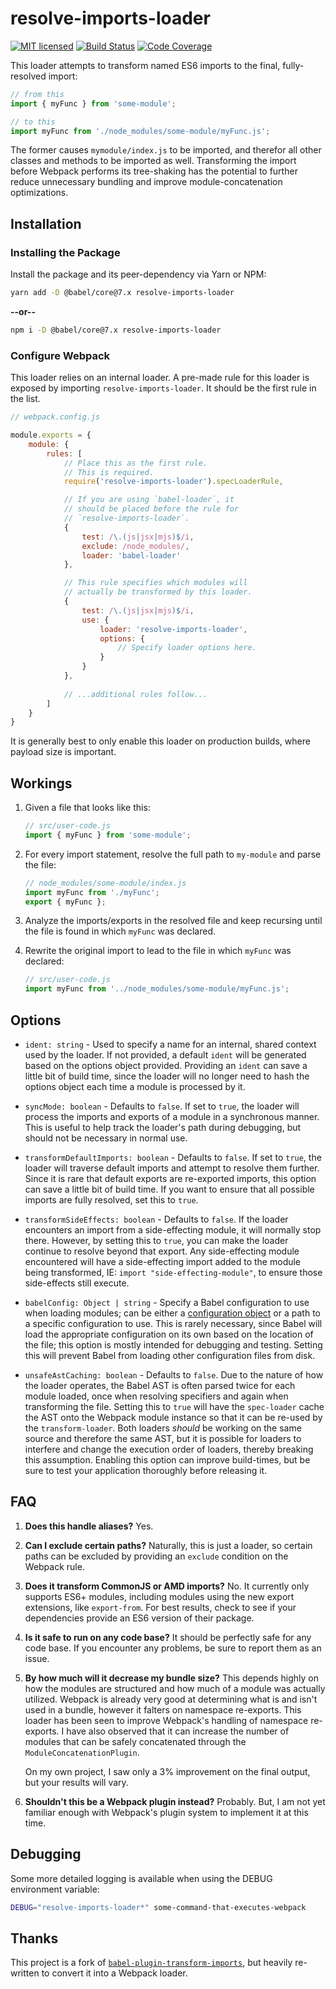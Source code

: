 # resolve-imports-loader

[![MIT licensed](https://img.shields.io/badge/license-MIT-blue.svg)](https://raw.githubusercontent.com/JHawkley/resolve-imports-loader/master/LICENSE)
[![Build Status](https://scrutinizer-ci.com/g/JHawkley/resolve-imports-loader/badges/build.png?b=master)](https://scrutinizer-ci.com/g/JHawkley/resolve-imports-loader/build-status/master)
[![Code Coverage](https://scrutinizer-ci.com/g/JHawkley/resolve-imports-loader/badges/coverage.png?b=master)](https://scrutinizer-ci.com/g/JHawkley/resolve-imports-loader/?branch=master)

This loader attempts to transform named ES6 imports to the final, fully-resolved import:

```javascript
// from this
import { myFunc } from 'some-module';

// to this
import myFunc from './node_modules/some-module/myFunc.js';
```

The former causes `mymodule/index.js` to be imported, and therefor all other classes and methods to be imported as well.  Transforming the import before Webpack performs its tree-shaking has the potential to further reduce unnecessary bundling and improve module-concatenation optimizations.

## Installation
### Installing the Package
Install the package and its peer-dependency via Yarn or NPM:

```sh
yarn add -D @babel/core@7.x resolve-imports-loader
```

**--or--**

```sh
npm i -D @babel/core@7.x resolve-imports-loader
```

### Configure Webpack
This loader relies on an internal loader.  A pre-made rule for this loader is exposed by importing `resolve-imports-loader`.  It should be the first rule in the list.

```javascript
// webpack.config.js

module.exports = {
    module: {
        rules: [
            // Place this as the first rule.
            // This is required.
            require('resolve-imports-loader').specLoaderRule,

            // If you are using `babel-loader`, it
            // should be placed before the rule for
            // `resolve-imports-loader`.
            {
                test: /\.(js|jsx|mjs)$/i,
                exclude: /node_modules/,
                loader: 'babel-loader'
            },

            // This rule specifies which modules will
            // actually be transformed by this loader.
            {
                test: /\.(js|jsx|mjs)$/i,
                use: {
                    loader: 'resolve-imports-loader',
                    options: {
                        // Specify loader options here.
                    }
                }
            },
            
            // ...additional rules follow...
        ]
    }
}
```

It is generally best to only enable this loader on production builds, where payload size is important.

## Workings
1. Given a file that looks like this:

    ```javascript
    // src/user-code.js
    import { myFunc } from 'some-module';
    ```

2. For every import statement, resolve the full path to `my-module` and parse the file:

    ```javascript
    // node_modules/some-module/index.js
    import myFunc from './myFunc';
    export { myFunc };
    ```

3. Analyze the imports/exports in the resolved file and keep recursing until the file is found in which `myFunc` was declared.

4. Rewrite the original import to lead to the file in which `myFunc` was declared:

    ```javascript
    // src/user-code.js
    import myFunc from '../node_modules/some-module/myFunc.js';
    ```

## Options
* `ident: string` - Used to specify a name for an internal, shared context used by the loader.  If not provided, a default `ident` will be generated based on the options object provided.  Providing an `ident` can save a little bit of build time, since the loader will no longer need to hash the options object each time a module is processed by it.

* `syncMode: boolean` - Defaults to `false`.  If set to `true`, the loader will process the imports and exports of a module in a synchronous manner.  This is useful to help track the loader's path during debugging, but should not be necessary in normal use.

* `transformDefaultImports: boolean` - Defaults to `false`.  If set to `true`, the loader will traverse default imports and attempt to resolve them further.  Since it is rare that default exports are re-exported imports, this option can save a little bit of build time.  If you want to ensure that all possible imports are fully resolved, set this to `true`.

* `transformSideEffects: boolean` - Defaults to `false`.  If the loader encounters an import from a side-effecting module, it will normally stop there.  However, by setting this to `true`, you can make the loader continue to resolve beyond that export.  Any side-effecting module encountered will have a side-effecting import added to the module being transformed, IE: `import "side-effecting-module"`, to ensure those side-effects still execute.

* `babelConfig: Object | string` - Specify a Babel configuration to use when loading modules; can be either a [configuration object](https://babeljs.io/docs/en/options) or a path to a specific configuration to use.  This is rarely necessary, since Babel will load the appropriate configuration on its own based on the location of the file; this option is mostly intended for debugging and testing.  Setting this will prevent Babel from loading other configuration files from disk.

* `unsafeAstCaching: boolean` - Defaults to `false`.  Due to the nature of how the loader operates, the Babel AST is often parsed twice for each module loaded, once when resolving specifiers and again when transforming the file.  Setting this to `true` will have the `spec-loader` cache the AST onto the Webpack module instance so that it can be re-used by the `transform-loader`.  Both loaders *should* be working on the same source and therefore the same AST, but it is possible for loaders to interfere and change the execution order of loaders, thereby breaking this assumption.  Enabling this option can improve build-times, but be sure to test your application thoroughly before releasing it.

## FAQ
1. **Does this handle aliases?**
    Yes.

2. **Can I exclude certain paths?**
    Naturally, this is just a loader, so certain paths can be excluded by providing an `exclude` condition on the Webpack rule.

3. **Does it transform CommonJS or AMD imports?**
    No.  It currently only supports ES6+ modules, including modules using the new export extensions, like `export-from`.  For best results, check to see if your dependencies provide an ES6 version of their package.

5. **Is it safe to run on any code base?**
    It should be perfectly safe for any code base.  If you encounter any problems, be sure to report them as an issue.

6. **By how much will it decrease my bundle size?**
    This depends highly on how the modules are structured and how much of a module was actually utilized.  Webpack is already very good at determining what is and isn't used in a bundle, however it falters on namespace re-exports.  This loader has been seen to improve Webpack's handling of namespace re-exports.  I have also observed that it can increase the number of modules that can be safely concatenated through the `ModuleConcatenationPlugin`.

    On my own project, I saw only a 3% improvement on the final output, but your results will vary.

7. **Shouldn't this be a Webpack plugin instead?**
    Probably.  But, I am not yet familiar enough with Webpack's plugin system to implement it at this time.

## Debugging
Some more detailed logging is available when using the DEBUG environment variable:

```sh
DEBUG="resolve-imports-loader*" some-command-that-executes-webpack
```

## Thanks
This project is a fork of [`babel-plugin-transform-imports`](https://github.com/SectorLabs/babel-plugin-transform-named-imports), but heavily re-written to convert it into a Webpack loader.
